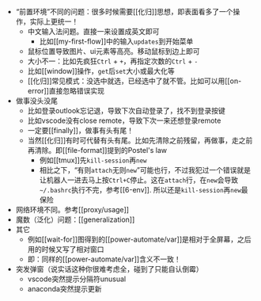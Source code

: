 - “前置环境”不同的问题：很多时候需要[[化归]]思想，即表面看多了一个操作，实际上更统一！
  - 中文输入法问题。直接一来设置成英文即可
    - 比如[[my-first-flow]]中的输入`updates`到开始菜单
  - 鼠标位置导致图片、ui元素等高亮。移动鼠标到边上即可
  - 大小不一：比如先疯狂`Ctrl` + `+`，再指定次数的`Ctrl` + `-`
  - 比如[[window]]操作，`get`后`set`大小或最大化等
  - [[化归]]常见模式：没选中就选，已经选中了就不管。比如可以用[[on-error]]直接忽略错误实现
- 做事没头没尾
  - 比如登录outlook忘记退，导致下次自动登录了，找不到登录按键
  - 比如vscode没有close remote，导致下次一来还想登录remote
  - 一定要[[finally]]，做事有头有尾！
  - 当然[[化归]]有时可代替有头有尾。比如先清除之前残留，再做事，走之前再清除。即[[file-format]]提到的Postel's law
    - 例如[[tmux]]先`kill-session`再`new`
    - 相比之下，“有则`attach`无则`new`”可能也行，不过我犯过一个错误就是让机器人一进去马上按`Ctrl+C`停止。这在`attach`行，在`new`会导致`~/.bashrc`执行不完，参考[[6-env]]. 所以还是`kill-session`再`new`最保险
- 网络环境不同。参考[[proxy/usage]]
- 魔数（泛化）问题：[[generalization]]
- 其它
  - 例如[[wait-for]]图得到的[[power-automate/var]]是相对于全屏幕，之后用的时候又写了相对窗口
  - 即：同样的[[power-automate/var]]含义不一致！
- 突发弹窗（说实话这种你很难考虑全，碰到了只能自认倒霉）
  - vscode突然提示分隔符unusual
  - anaconda突然提示更新